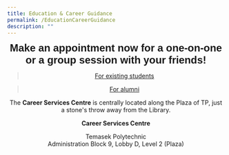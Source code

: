 ```yaml
---
title: Education & Career Guidance
permalink: /EducationCareerGuidance
description: ""
---
```

<center>
	
<span style="font-family:Arial; font-size:1.7em;"> **Make an appointment now for a one-on-one or a group session with your friends!** </span>

</center>
<center>
	
>[For existing students](https://for.edu.sg/bookmyecg)
	
>[For alumni](https://for.edu.sg/bookmyecgpublic)
	
The **Career Services Centre** is centrally located along the Plaza of TP, just a stone's throw away from the Library.

**Career Services Centre**

Temasek Polytechnic  
Administration Block 9, Lobby D, Level 2 (Plaza)
	
</center>